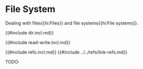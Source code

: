 # File System

Dealing with files{{hi:Files}} and file systems{{hi:File systems}}.

{{#include dir.incl.md}}

{{#include read-write.incl.md}}

{{#include refs.incl.md}}
{{#include ../../refs/link-refs.md}}
<div class="hidden">
TODO:
</div>
